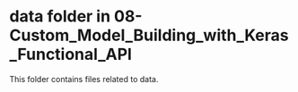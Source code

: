 # data folder in 08-Custom_Model_Building_with_Keras_Functional_API
This folder contains files related to data.
